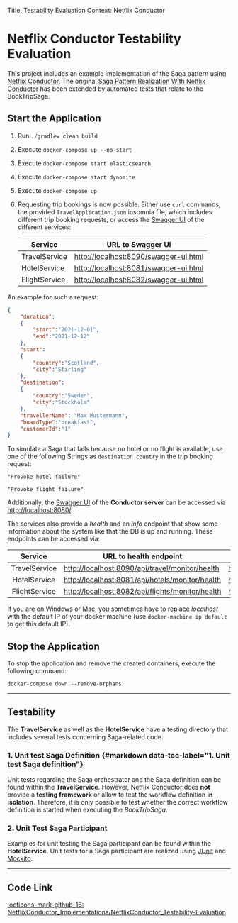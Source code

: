 Title: Testability Evaluation
Context: Netflix Conductor

# Netflix Conductor Testability Evaluation
This project includes an example implementation of the Saga pattern using [Netflix Conductor](https://github.com/Netflix/conductor).
The original [Saga Pattern Realization With Netflix Conductor](https://github.com/KarolinDuerr/BA-SagaPattern/tree/master/NetflixConductor_Implementations/NetflixConductor)
has been extended by automated tests that relate to the BookTripSaga.

## Start the Application

1. Run `./gradlew clean build`


2. Execute `docker-compose up --no-start`


3. Execute `docker-compose start elasticsearch`


4. Execute `docker-compose start dynomite`


5. Execute `docker-compose up`


6. Requesting trip bookings is now possible. Either use `curl` commands,
   the provided `TravelApplication.json` insomnia file, which includes different trip booking requests,
   or access the [Swagger UI](https://swagger.io/tools/swagger-ui/) of the different services:

   | <center>__Service__</center> | <center>__URL to Swagger UI__</center> |
   |:-------|:-------------------:|
   |TravelService| [http://localhost:8090/swagger-ui.html](http://localhost:8090/swagger-ui.html)
   |HotelService| [http://localhost:8081/swagger-ui.html](http://localhost:8081/swagger-ui.html)
   |FlightService| [http://localhost:8082/swagger-ui.html](http://localhost:8082/swagger-ui.html)

An example for such a request:
```json title="TravelRequest"
{
    "duration":
    {
        "start":"2021-12-01",
        "end":"2021-12-12"
    },
    "start":
    {
        "country":"Scotland",
        "city":"Stirling"
    },
    "destination":
    {
        "country":"Sweden",
        "city":"Stockholm"
    },
    "travellerName": "Max Mustermann",
    "boardType":"breakfast",
    "customerId":"1"
}
```

To simulate a Saga that fails because no hotel or no flight is available, use one of the following Strings
as `destination country` in the trip booking request:
```text
"Provoke hotel failure"

"Provoke flight failure"
```

Additionally, the [Swagger UI](https://swagger.io/tools/swagger-ui/) of the __Conductor server__ can be accessed via
[http://localhost:8080/](http://localhost:8080/).

The services also provide a *health* and an *info* endpoint that show some information about the system like
that the DB is up and running. These endpoints can be accessed via:

| <center>__Service__</center> | <center>__URL to health endpoint__</center> |  <center>__URL to info endpoint__</center> |
|:-------:|------------------|-------------------|
|TravelService| [http://localhost:8090/api/travel/monitor/health](http://localhost:8090/api/travel/monitor/health) | [http://localhost:8090/api/travel/monitor/info](http://localhost:8090/api/travel/monitor/info)
|HotelService| [http://localhost:8081/api/hotels/monitor/health](http://localhost:8081/api/hotels/monitor/health) | [http://localhost:8081/api/hotels/monitor/info](http://localhost:8081/api/hotels/monitor/info)
|FlightService| [http://localhost:8082/api/flights/monitor/health](http://localhost:8082/api/flights/monitor/health) | [http://localhost:8082/api/flights/monitor/info](http://localhost:8082/api/flights/monitor/info)


If you are on Windows or Mac, you sometimes have to replace _localhost_ with the default IP of your docker machine (use `docker-machine ip default` to get this default IP).

## Stop the Application

To stop the application and remove the created containers, execute the following command:
```shell
docker-compose down --remove-orphans
```

---------------------------

## Testability
The __TravelService__ as well as the __HotelService__ have a testing directory that includes several tests concerning
Saga-related code.

### 1. Unit test Saga Definition {#markdown data-toc-label="1. Unit test Saga definition"}
Unit tests regarding the Saga orchestrator and the Saga definition can be found within the __TravelService__.
However, Netflix Conductor does __not__ provide a __testing framework__ or allow to test the workflow definition
__in isolation__. Therefore, it is only possible to test whether the correct workflow definition is started when
executing the _BookTripSaga_.

### 2. Unit Test Saga Participant
Examples for unit testing the Saga participant can be found within the __HotelService__.
Unit tests for a Saga participant are realized using [JUnit](https://junit.org/junit4/) and [Mockito](https://site.mockito.org/).

---------------------
## Code Link

[:octicons-mark-github-16: NetflixConductor_Implementations/NetflixConductor_Testability-Evaluation](https://github.com/KarolinDuerr/BA-SagaPattern/tree/master/NetflixConductor_Implementations/NetflixConductor_Testability-Evaluation)
